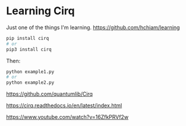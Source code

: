 # Learning Cirq

Just one of the things I'm learning. <https://github.com/hchiam/learning>

```bash
pip install cirq
# or
pip3 install cirq
```

Then:

```bash
python example1.py
# or
python example2.py
```

<https://github.com/quantumlib/Cirq>

<https://cirq.readthedocs.io/en/latest/index.html>

<https://www.youtube.com/watch?v=16ZfkPRVf2w>
